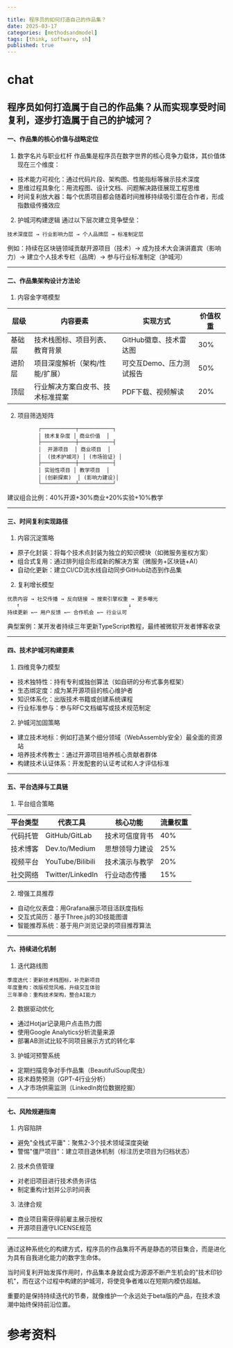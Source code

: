 ```yaml
---

title: 程序员的如何打造自己的作品集？
date: 2025-03-17
categories: [methodsandmodel]
tags: [think, software, sh]
published: true
---
```






# chat

## 程序员如何打造属于自己的作品集？从而实现享受时间复利，逐步打造属于自己的护城河？

#### 一、作品集的核心价值与战略定位
1. 数字名片与职业杠杆
作品集是程序员在数字世界的核心竞争力载体，其价值体现在三个维度：
- 技术能力可视化：通过代码片段、架构图、性能指标等展示技术深度
- 思维过程具象化：用流程图、设计文档、问题解决路径展现工程思维
- 时间复利放大器：每个优质项目都会随着时间推移持续吸引潜在合作者，形成指数级传播效应

2. 护城河构建逻辑
通过以下层次建立竞争壁垒：
```
技术深度层 → 行业影响力层 → 个人品牌层 → 标准制定层
```

例如：持续在区块链领域贡献开源项目（技术）→ 成为技术大会演讲嘉宾（影响力）→ 建立个人技术专栏（品牌）→ 参与行业标准制定（护城河）

---

#### 二、作品集架构设计方法论
1. 内容金字塔模型

| 层级 | 内容要素 | 实现方式 | 价值权重 |
|------|----------|----------|----------|
| 基础层 | 技术栈图标、项目列表、教育背景 | GitHub徽章、技术雷达图 | 30% |
| 进阶层 | 项目深度解析（架构/性能/扩展） | 可交互Demo、压力测试报告 | 50% |
| 顶层 | 行业解决方案白皮书、技术标准提案 | PDF下载、视频解读 | 20% |


2. 项目筛选矩阵
```
          ┌───────────┬───────────┐
          │ 技术复杂度 │ 商业价值  │
          ├───────────┼───────────┤
          │  开源项目  │ 商业项目  │
          │  (技术护城河) │ (市场验证) │
          ├───────────┼───────────┤
          │ 实验性项目 │ 教学项目  │
          │ (创新探索)  │ (影响力建设)│
          └───────────┴───────────┘
```

建议组合比例：40%开源+30%商业+20%实验+10%教学

---

#### 三、时间复利实现路径
1. 内容沉淀策略
- 原子化封装：将每个技术点封装为独立的知识模块（如微服务鉴权方案）
- 组合式复用：通过排列组合形成新的解决方案（微服务+区块链+AI）
- 自动化更新：建立CI/CD流水线自动同步GitHub动态到作品集

2. 复利增长模型
```
优质内容 → 社交传播 → 反向链接 → 搜索引擎权重 → 更多曝光
   ↑                                   ↓
持续更新 ←─ 用户反馈 ←─ 合作机会 ←─ 行业认可
```

典型案例：某开发者持续三年更新TypeScript教程，最终被微软开发者博客收录

---

#### 四、技术护城河构建要素
1. 四维竞争力模型
- 技术独特性：持有专利或独创算法（如自研的分布式事务框架）
- 生态绑定度：成为某开源项目的核心维护者
- 知识体系化：出版技术书籍或创建系统课程
- 行业标准参与：参与RFC文档编写或技术规范制定

2. 护城河加固策略
- 建立技术地标：例如打造某个细分领域（WebAssembly安全）最全面的资源站
- 培养技术传教士：通过开源项目培养核心贡献者群体
- 构建技术认证体系：开发配套的认证考试和人才评估标准

---

#### 五、平台选择与工具链
1. 平台组合策略

| 平台类型   | 代表工具          | 核心功能               | 流量权重 |
|------------|-------------------|------------------------|----------|
| 代码托管   | GitHub/GitLab     | 技术可信度背书         | 40%      |
| 技术博客   | Dev.to/Medium     | 思想领导力建设         | 25%      |
| 视频平台   | YouTube/Bilibili | 技术演示与教学         | 20%      |
| 社交网络   | Twitter/LinkedIn  | 行业动态传播           | 15%      |


2. 增强工具推荐
- 自动化仪表盘：用Grafana展示项目活跃度指标
- 交互式简历：基于Three.js的3D技能图谱
- 智能推荐系统：基于用户浏览记录的项目推荐算法

---

#### 六、持续进化机制
1. 迭代路线图
```
季度迭代：更新技术栈图标，补充新项目
年度重构：改版视觉风格，升级交互体验
三年革命：重构技术架构，整合AI能力
```


2. 数据驱动优化
- 通过Hotjar记录用户点击热力图
- 使用Google Analytics分析流量来源
- 部署AB测试比较不同项目展示方式的转化率

3. 护城河预警系统
- 定期扫描竞争对手作品集（BeautifulSoup爬虫）
- 技术趋势预测（GPT-4行业分析）
- 人才市场供需监测（LinkedIn岗位数据挖掘）

---

#### 七、风险规避指南
1. 内容陷阱
- 避免"全栈式平庸"：聚焦2-3个技术领域深度突破
- 警惕"僵尸项目"：建立项目退休机制（标注历史项目为归档状态）

2. 技术负债管理
- 对老旧项目进行技术债务评估
- 制定重构计划并公示时间表

3. 法律合规
- 商业项目需获得前雇主展示授权
- 开源项目遵守LICENSE规范

---

通过这种系统化的构建方式，程序员的作品集将不再是静态的项目集合，而是进化为具有自我进化能力的数字生命体。

当时间复利开始发挥作用时，作品集本身就会成为源源不断产生机会的"技术印钞机"，而在这个过程中构建的护城河，将使竞争者难以在短期内模仿超越。

重要的是保持持续迭代的节奏，就像维护一个永远处于beta版的产品，在技术浪潮中始终保持前沿位置。


# 参考资料

